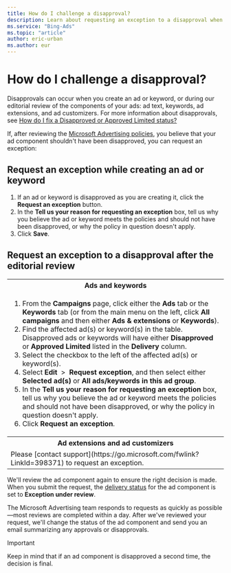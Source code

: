 ```yaml
---
title: How do I challenge a disapproval?
description: Learn about requesting an exception to a disapproval when you believe your ad component was mistakenly disapproved.
ms.service: "Bing-Ads"
ms.topic: "article"
author: eric-urban
ms.author: eur
---
```


# How do I challenge a disapproval?

Disapprovals can occur when you create an ad or keyword, or during our editorial review of the components of your ads: ad text, keywords, ad extensions, and ad customizers. For more information about disapprovals, see [How do I fix a Disapproved or Approved Limited status?](./hlp_BA_CONC_EditorialDisapprovalReasons.md)

If, after reviewing the [Microsoft Advertising policies](./hlp_BA_CONC_EditorialGuidelines.md), you believe that your ad component shouldn't have been disapproved, you can request an exception:

## Request an exception while creating an ad or keyword
1. If an ad or keyword is disapproved as you are creating it, click the **Request an exception** button.
1. In the **Tell us your reason for requesting an exception** box, tell us why you believe the ad or keyword meets the policies and should not have been disapproved, or why the policy in question doesn't apply.
1. Click **Save**.

## Request an exception to a disapproval after the editorial review
<table type="type1">
  <tr>
    <th scope="col">Ads and keywords</th>
  </tr>
  <tr>
    <td>
      <para>
        <ol>
          <li>From the <strong>Campaigns</strong> page, click either the <strong>Ads</strong> tab or the <strong>Keywords</strong> tab (or from the main menu on the left, click <strong>All campaigns</strong> and then either <strong>Ads &amp; extensions</strong>  or <strong>Keywords</strong>).</li>
          <li>
						Find the affected ad(s) or keyword(s) in the table. Disapproved ads or keywords will have either <strong>Disapproved</strong> or <strong>Approved Limited</strong> listed in the <strong>Delivery</strong> column.
					  </li>
          <li>
						Select the checkbox to the left of the affected ad(s) or keyword(s).
					  </li>
          <li>
						Select <strong>Edit</strong> &nbsp;&gt;&nbsp; <strong>Request exception</strong>, and then select either <strong>Selected ad(s)</strong> or <strong>All ads/keywords in this ad group</strong>.
					  </li>
          <li>
						In the <strong>Tell us your reason for requesting an exception</strong> box, tell us why you believe the ad or keyword meets the policies and should not have been disapproved, or why the policy in question doesn't apply. 
					  </li>
          <li>
						Click <strong>Request an exception</strong>.
					  </li>
        </ol>
      </para>
    </td>
  </tr>
  <tr>
    <th scope="col">Ad extensions and ad customizers</th>
  </tr>
  <tr>
    <td>
					  Please [contact support](https://go.microsoft.com/fwlink?LinkId=398371) to request an exception.
					</td>
  </tr>
</table>

We'll review the ad component again to ensure the right decision is made. When you submit the request, the [delivery status](./hlp_BA_CONC_EditorialStatus.md) for the ad component is set to **Exception under review**.

The Microsoft Advertising team responds to requests as quickly as possible—most reviews are completed within a day. After we've reviewed your request, we'll change the status of the ad component and send you an email summarizing any approvals or disapprovals.

> [!IMPORTANT]
> Keep in mind that if an ad component is disapproved a second time, the decision is final.


